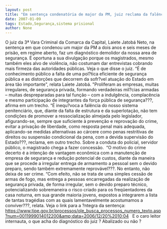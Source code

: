 ```yaml
---
layout: post
title: "Em sentença condenatória de major da PM, juiz reclama da falência do sistema de segurança do Estado"
date: 2007-01-09
tags: Estado,Segurança,sistema prisional
author: None
---
```

O juiz da 3ª Vara Criminal da Comarca da Capital, Laiete Jatobá Neto, na sentença em que condenou um major da PM a dois anos e seis meses de prisão, em regime aberto, faz um diagnóstico demolidor da nossa area de segurança.
É oportuna a sua divulgação porque os magistrados, mesmo também eles alvo de violência, não costumam dar entrevistas cobrando mais firmeza das autoridades públicas.
Veja o que disse o juiz.
“É de conhecimento público a falta de uma pol?tica eficiente de segurança pública e as distorções que decorrem da sofr?vel atuação do Estado em área tão importante\", relata Laiete Jatobá.
\"Proliferam as empresas, muitas irregulares, de segurança privada, formando verdadeiras mil?cias armadas – muitas despreparadas para tal função – com a indulgência, complacência e mesmo participação de integrantes da força pública de segurança???, afirma em um trecho.
“É inequ?voca a falência do nosso sistema penitenciário, que, diante da falta de estrutura e da superlotação, não tem condições de promover a ressocialização almejada pelo legislador, afigurando-se, sempre que suficiente à prevenção e reprovação do crime, evitar a privação de liberdade, como resposta penal mais adequada, aplicando-se medidas alternativas ao cárcere como penas restritivas de direitos ou suspensão condicional da pena, com a devida supervisão do Estado???, reclama, em outro trecho.
Sobre a conduta do policial, servidor público, o magistrado chega a fazer concessão.
&nbsp;“O motivo do crime decerto é a intenção de vantagem econômica com a manutenção de empresa de segurança e redução potencial de custos, diante da maneira que se procede a irregular entrega de armamento a pessoal sem o devido preparo, sendo também extremamente reprovável???. No entanto, não deixa de ser crime.
“Com efeito, não se trata de uma simples cessão de armas de fogo, mas entrega a pessoas encarregadas da realização de segurança privada, de forma irregular, sem o devido preparo técnico, potencializando sobremaneira o risco criado para os freqüentadores da casa noturna, em sua grande maioria jovens, expostos a integrarem a lista de tantas tragédias com as quais lamentavelmente acostumamos a conviver???, relata.
Veja o link para a ?ntegra da sentença: https://www.tjpe.gov.br/processos/ole_busca_processos_numero_texto.asp?num=0011999014012200&amp;data=2006/12/20%2010:04
&nbsp;
E o caro leitor internauta, o que acha do diagnóstico do juiz ? Abalizado ou não ? 
